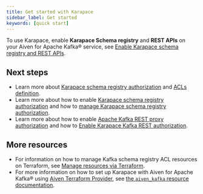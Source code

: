 ```yaml
---
title: Get started with Karapace
sidebar_label: Get started
keywords: [quick start]
---
```


To use Karapace, enable **Karapace Schema registry** and **REST APIs** on your Aiven for Apache Kafka® service, see [Enable Karapace schema registry and REST APIs](/docs/products/kafka/karapace/howto/enable-karapace).

## Next steps

-   Learn more about
    [Karapace schema registry authorization](/docs/products/kafka/karapace/concepts/schema-registry-authorization) and
    [ACLs definition](/docs/products/kafka/karapace/concepts/acl-definition).
-   Learn more about how to enable
    [Karapace schema registry authorization](/docs/products/kafka/karapace/howto/enable-schema-registry-authorization) and how to
    [manage Karapace schema registry authorization](/docs/products/kafka/karapace/howto/manage-schema-registry-authorization).
-   Learn more about how to enable
    [Apache Kafka REST proxy authorization](/docs/products/kafka/karapace/howto/enable-oauth-oidc-kafka-rest-proxy) and how to
    [Enable Karapace Kafka REST authorization](/docs/products/kafka/karapace/howto/enable-kafka-rest-proxy-authorization).

## More resources

-   For information on how to manage Kafka schema registry ACL resources
    on Terraform, see
    [Manage resources via Terraform](/docs/products/kafka/karapace/howto/manage-schema-registry-authorization).
-   For more information on how to set up Karapace with Aiven for Apache
    Kafka® using [Aiven Terraform
    Provider](https://registry.terraform.io/providers/aiven/aiven/latest/docs), see
    [the `aiven_kafka` resource documentation](https://registry.terraform.io/providers/aiven/aiven/latest/docs/resources/kafka).
